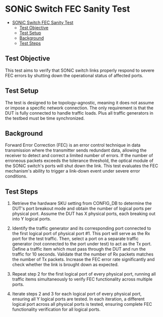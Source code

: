 # SONiC Switch FEC Sanity Test

- [SONiC Switch FEC Sanity Test](#sonic-switch-fec-sanity-test)
  - [Test Objective](#test-objective)
  - [Test Setup](#test-setup)
  - [Background](#background)
  - [Test Steps](#test-steps)

## Test Objective

This test aims to verify that SONiC switch links properly respond to severe FEC errors by shutting down the operational status of affected ports.

## Test Setup

The test is designed to be topology-agnostic, meaning it does not assume or impose a specific network connection. The only requirement is that the DUT is fully connected to handle traffic loads. Plus all traffic generators in the testbed must be time synchronized.

## Background

Forward Error Correction (FEC) is an error control technique in data transmission where the transmitter sends redundant data, allowing the receiver to detect and correct a limited number of errors. If the number of erroneous packets exceeds the tolerance threshold, the optical module of the SONiC switch's ports will shut down the link. This test evaluates the FEC mechanism's ability to trigger a link-down event under severe error conditions.

## Test Steps

1. Retrieve the hardware SKU setting from CONFIG_DB to determine the DUT's port breakout mode and obtain the number of logical ports per physical port. Assume the DUT has X physical ports, each breaking out into Y logical ports.

2. Identify the traffic generator and its corresponding port connected to the first logical port of physical port #1. This port will serve as the Rx port for the test traffic. Then, select a port on a separate traffic generator (not connected to the port under test) to act as the Tx port. Define a traffic item which must pass through the DUT and run the traffic for 10 seconds. Validate that the number of Rx packets matches the number of Tx packets. Increase the FEC error rate significantly and check whether the link is brought down as expected.

3. Repeat step 2 for the first logical port of every physical port, running all traffic items simultaneously to verify FEC functionality across multiple ports.

4. Iterate steps 2 and 3 for each logical port of every physical port, ensuring all Y logical ports are tested. In each iteration, a different logical port across all physical ports is tested, ensuring complete FEC functionality verification for all logical ports.
